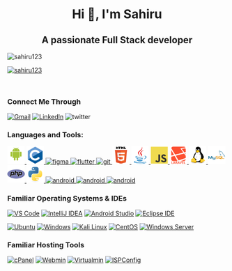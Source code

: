<h1 align="center">Hi 👋, I'm Sahiru</h1>
<h2 align="center">A passionate Full Stack developer</h2>

<p align="left"> <img src="https://komarev.com/ghpvc/?username=sahiru123&label=Profile%20views&color=0e75b6&style=flat" alt="sahiru123" /> </p>

<p align="left"> <a href="https://github.com/ryo-ma/github-profile-trophy"><img src="https://github-profile-trophy.vercel.app/?username=sahiru123" alt="sahiru123" /></a> </p>

<p align="left"> <a href="https://twitter.com/" target="blank"><img src="https://img.shields.io/twitter/follow/?logo=twitter&style=for-the-badge" alt="" /></a> </p>



### Connect Me Through

[![Gmail](https://img.shields.io/badge/-gmail-%23D14836?style=for-the-badge&logo=Gmail&logoColor=white)](mailto:sahiruelvitigala123@gmail.com)
[![LinkedIn](https://img.shields.io/badge/linkedin-%230077B5.svg?style=for-the-badge&logo=LinkedIn&logoColor=white)](https://www.linkedin.com/in/sahiru-elvitigala-a82975243/)
![twitter](https://img.shields.io/badge/twitter-%231DA1F2.svg?&style=for-the-badge&logo=twitter&logoColor=white)


<h3 align="left">Languages and Tools:</h3>
<p align="left"> <a href="https://developer.android.com" target="_blank" rel="noreferrer"> <img src="https://raw.githubusercontent.com/devicons/devicon/master/icons/android/android-original-wordmark.svg" alt="android" width="40" height="40"/> </a> <a href="https://www.cprogramming.com/" target="_blank" rel="noreferrer"> <img src="https://raw.githubusercontent.com/devicons/devicon/master/icons/c/c-original.svg" alt="c" width="40" height="40"/> </a> <a href="https://www.figma.com/" target="_blank" rel="noreferrer"> <img src="https://www.vectorlogo.zone/logos/figma/figma-icon.svg" alt="figma" width="40" height="40"/> </a> <a href="https://flutter.dev" target="_blank" rel="noreferrer"> <img src="https://www.vectorlogo.zone/logos/flutterio/flutterio-icon.svg" alt="flutter" width="40" height="40"/> </a> <a href="https://git-scm.com/" target="_blank" rel="noreferrer"> <img src="https://www.vectorlogo.zone/logos/git-scm/git-scm-icon.svg" alt="git" width="40" height="40"/> </a> <a href="https://www.w3.org/html/" target="_blank" rel="noreferrer"> <img src="https://raw.githubusercontent.com/devicons/devicon/master/icons/html5/html5-original-wordmark.svg" alt="html5" width="40" height="40"/> </a> <a href="https://www.java.com" target="_blank" rel="noreferrer"> <img src="https://raw.githubusercontent.com/devicons/devicon/master/icons/java/java-original.svg" alt="java" width="40" height="40"/> </a> <a href="https://developer.mozilla.org/en-US/docs/Web/JavaScript" target="_blank" rel="noreferrer"> <img src="https://raw.githubusercontent.com/devicons/devicon/master/icons/javascript/javascript-original.svg" alt="javascript" width="40" height="40"/> </a> <a href="https://laravel.com/" target="_blank" rel="noreferrer"> <img src="https://raw.githubusercontent.com/devicons/devicon/master/icons/laravel/laravel-plain-wordmark.svg" alt="laravel" width="40" height="40"/> </a> <a href="https://www.linux.org/" target="_blank" rel="noreferrer"> <img src="https://raw.githubusercontent.com/devicons/devicon/master/icons/linux/linux-original.svg" alt="linux" width="40" height="40"/> </a> <a href="https://www.mysql.com/" target="_blank" rel="noreferrer"> <img src="https://raw.githubusercontent.com/devicons/devicon/master/icons/mysql/mysql-original-wordmark.svg" alt="mysql" width="40" height="40"/> </a> <a href="https://www.php.net" target="_blank" rel="noreferrer"> <img src="https://raw.githubusercontent.com/devicons/devicon/master/icons/php/php-original.svg" alt="php" width="40" height="40"/> </a> <a href="https://www.python.org" target="_blank" rel="noreferrer"> <img src="https://raw.githubusercontent.com/devicons/devicon/master/icons/python/python-original.svg" alt="python" width="40" height="40"/> </a> <a href="https://developer.android.com" target="_blank" rel="noreferrer"> <img src="https://www.gstatic.com/devrel-devsite/prod/v01480ab0f36db59e4033b3554acd76a679317609de08cca4b3664f0498a344aa/firebase/images/lockup.svg" alt="android" width="80" height="40"/> </a><a href="https://developer.android.com" target="_blank" rel="noreferrer"> <img src="https://s.w.org/style/images/about/WordPress-logotype-standard.png" alt="android" width="80" height="40"/> </a><a href="https://developer.android.com" target="_blank" rel="noreferrer"> <img src="https://onesignal.com/blog/content/images/size/w1000/2023/02/OneSignal-Logo-1.png" alt="android" width="80" height="40"/> </a></p>





### Familiar Operating Systems & IDEs

[![VS Code](https://img.shields.io/badge/IDE-VSCode-%23007ACC?style=flat&logo=Visual-studio-code)](https://code.visualstudio.com/)
[![IntelliJ IDEA](https://img.shields.io/badge/IDE-IntelliJ%20IDEA-%23007ACC?style=flat&logo=JetBrains)](https://www.jetbrains.com/idea/)
[![Android Studio](https://img.shields.io/badge/IDE-Android%20Studio-%233DDC84?style=flat&logo=Android%20Studio)](https://developer.android.com/studio)
[![Eclipse IDE](https://img.shields.io/badge/IDE-Eclipse-%=2E10B?style=flat&logo=Eclipse%20IDE)](https://www.eclipse.org/ide/)



[![Ubuntu](https://img.shields.io/badge/Ubuntu-%23555555?style=flat&logo=ubuntu&logoColor=white)](https://ubuntu.com/)
[![Windows](https://img.shields.io/badge/Windows-%23555555?style=flat&logo=windows&logoColor=white)](https://www.microsoft.com/en-us/windows)
[![Kali Linux](https://img.shields.io/badge/OS-Kali%20Linux-%231A1A1A?style=flat&logo=Kali%20Linux)](https://www.kali.org/)
[![CentOS](https://img.shields.io/badge/OS-CentOS-%2326394A?style=flat&logo=CentOS)](https://www.centos.org/)
[![Windows Server](https://img.shields.io/badge/OS-Windows%20Server-%23555555?style=flat&logo=windows%20server&logoColor=white)](https://www.microsoft.com/en-us/cloud-platform/windows-server)


### Familiar  Hosting Tools 
[![cPanel](https://img.shields.io/badge/Platform-cPanel-%23FF6C2C?style=flat&logo=cPanel)](https://cpanel.net/)
[![Webmin](https://img.shields.io/badge/Platform-Webmin-%233DA639?style=flat&logo=Webmin)](http://www.webmin.com/)
[![Virtualmin](https://img.shields.io/badge/Platform-Virtualmin-%235591E6?style=flat&logo=Virtualmin)](https://www.virtualmin.com/)
[![ISPConfig](https://img.shields.io/badge/Platform-ISPConfig-%23FF6600?style=flat&logo=ISPConfig)](https://www.ispconfig.org/)
